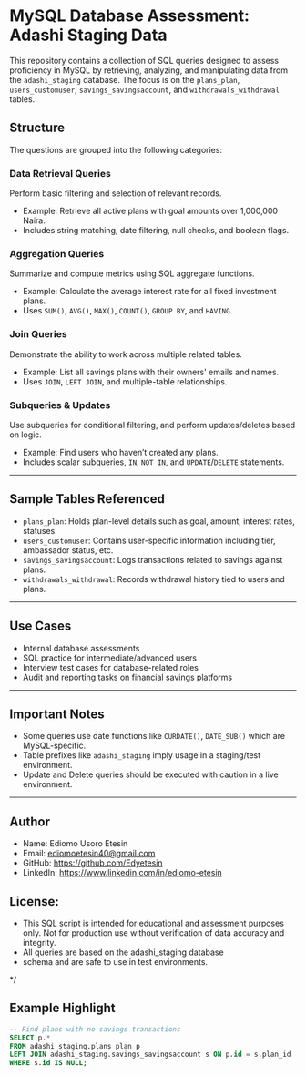 # MySQL Database Assessment: Adashi Staging Data

This repository contains a collection of SQL queries designed to assess proficiency in MySQL by retrieving, analyzing, and manipulating data from the `adashi_staging` database. The focus is on the `plans_plan`, `users_customuser`, `savings_savingsaccount`, and `withdrawals_withdrawal` tables.

## Structure

The questions are grouped into the following categories:

### Data Retrieval Queries
Perform basic filtering and selection of relevant records.
- Example: Retrieve all active plans with goal amounts over 1,000,000 Naira.
- Includes string matching, date filtering, null checks, and boolean flags.

### Aggregation Queries
Summarize and compute metrics using SQL aggregate functions.
- Example: Calculate the average interest rate for all fixed investment plans.
- Uses `SUM()`, `AVG()`, `MAX()`, `COUNT()`, `GROUP BY`, and `HAVING`.

### Join Queries
Demonstrate the ability to work across multiple related tables.
- Example: List all savings plans with their owners' emails and names.
- Uses `JOIN`, `LEFT JOIN`, and multiple-table relationships.

### Subqueries & Updates
Use subqueries for conditional filtering, and perform updates/deletes based on logic.
- Example: Find users who haven’t created any plans.
- Includes scalar subqueries, `IN`, `NOT IN`, and `UPDATE`/`DELETE` statements.

---

## Sample Tables Referenced
- `plans_plan`: Holds plan-level details such as goal, amount, interest rates, statuses.
- `users_customuser`: Contains user-specific information including tier, ambassador status, etc.
- `savings_savingsaccount`: Logs transactions related to savings against plans.
- `withdrawals_withdrawal`: Records withdrawal history tied to users and plans.

---

## Use Cases
- Internal database assessments
- SQL practice for intermediate/advanced users
- Interview test cases for database-related roles
- Audit and reporting tasks on financial savings platforms

---

## Important Notes
- Some queries use date functions like `CURDATE()`, `DATE_SUB()` which are MySQL-specific.
- Table prefixes like `adashi_staging` imply usage in a staging/test environment.
- Update and Delete queries should be executed with caution in a live environment.

---
## Author
- Name: Ediomo Usoro Etesin
- Email: ediomoetesin40@gmail.com
- GitHub: https://github.com/Edyetesin
- LinkedIn: https://www.linkedin.com/in/ediomo-etesin

## License:
- This SQL script is intended for educational and assessment purposes only. Not for production use without verification of data accuracy and integrity.
- All queries are based on the adashi_staging database 
- schema and are safe to use in test environments.

*/

## Example Highlight

```sql
-- Find plans with no savings transactions
SELECT p.*
FROM adashi_staging.plans_plan p
LEFT JOIN adashi_staging.savings_savingsaccount s ON p.id = s.plan_id
WHERE s.id IS NULL;


